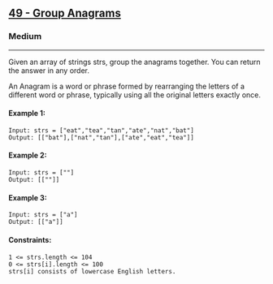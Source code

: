 [49 - Group Anagrams](https://leetcode.com/problems/group-anagrams/)
---------------------------------------------------------------------------------------------------------------------------------------------

### Medium 
---------------------------------------------------------------------------------------------------------------------------------------------

Given an array of strings strs, group the anagrams together. You can return the answer in any order.

An Anagram is a word or phrase formed by rearranging the letters of a different word or phrase, typically using all the original letters exactly once.

#### Example 1:
```
Input: strs = ["eat","tea","tan","ate","nat","bat"]
Output: [["bat"],["nat","tan"],["ate","eat","tea"]]
```
#### Example 2:
```
Input: strs = [""]
Output: [[""]]
```
#### Example 3:
```
Input: strs = ["a"]
Output: [["a"]]
```

#### Constraints:
```
1 <= strs.length <= 104
0 <= strs[i].length <= 100
strs[i] consists of lowercase English letters.
```
